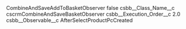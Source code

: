 <?xml version="1.0" encoding="UTF-8"?>
<CustomMetadata xmlns="http://soap.sforce.com/2006/04/metadata" xmlns:xsi="http://www.w3.org/2001/XMLSchema-instance" xmlns:xsd="http://www.w3.org/2001/XMLSchema">
    <label>CombineAndSaveAddToBasketObserver</label>
    <protected>false</protected>
    <values>
        <field>csbb__Class_Name__c</field>
        <value xsi:type="xsd:string">cscrmCombineAndSaveBasketObserver</value>
    </values>
    <values>
        <field>csbb__Execution_Order__c</field>
        <value xsi:type="xsd:double">2.0</value>
    </values>
    <values>
        <field>csbb__Observable__c</field>
        <value xsi:type="xsd:string">AfterSelectProductPcCreated</value>
    </values>
</CustomMetadata>
